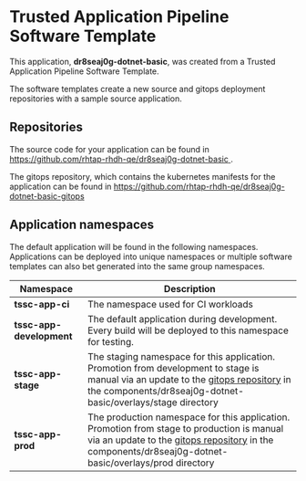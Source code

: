 # Trusted Application Pipeline Software Template

This application, **dr8seaj0g-dotnet-basic**, was created from a Trusted Application Pipeline Software Template.

The software templates create a new source and gitops deployment repositories with a sample source application. 

## Repositories

The source code for your application can be found in [https://github.com/rhtap-rhdh-qe/dr8seaj0g-dotnet-basic ](https://github.com/rhtap-rhdh-qe/dr8seaj0g-dotnet-basic ).
 
The gitops repository, which contains the kubernetes manifests for the application can be found in 
[https://github.com/rhtap-rhdh-qe/dr8seaj0g-dotnet-basic-gitops ](https://github.com/rhtap-rhdh-qe/dr8seaj0g-dotnet-basic-gitops ) 

## Application namespaces 

The default application will be found in the following namespaces. Applications can be deployed into unique namespaces or multiple software templates can also bet generated into the same group namespaces.  

|  Namespace   |  Description   |  
| -------- | -------- |
| **tssc-app-ci** | The namespace used for CI workloads |
| **tssc-app-development** | The default application during development. Every build will be deployed to this namespace for testing. |
| **tssc-app-stage** | The staging namespace for this application. Promotion from development to stage is manual via an update to the [gitops repository](https://github.com/rhtap-rhdh-qe/dr8seaj0g-dotnet-basic-gitops ) in the components/dr8seaj0g-dotnet-basic/overlays/stage directory |
| **tssc-app-prod** | The production namespace for this application. Promotion from stage to production is manual via an update to the [gitops repository](https://github.com/rhtap-rhdh-qe/dr8seaj0g-dotnet-basic-gitops ) in the components/dr8seaj0g-dotnet-basic/overlays/prod directory |